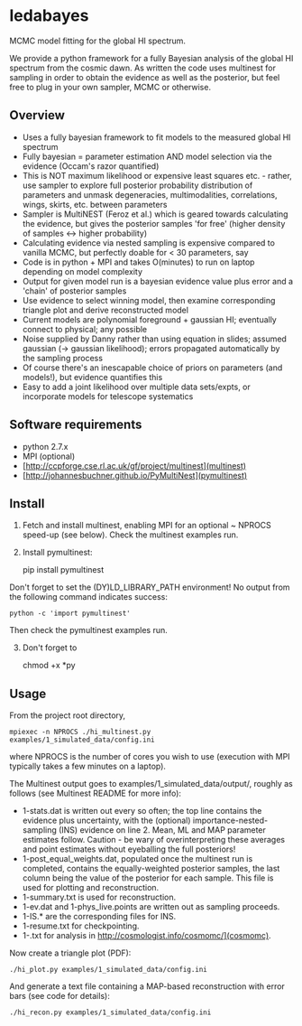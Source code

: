 # ledabayes

MCMC model fitting for the global HI spectrum.

We provide a python framework for a fully Bayesian analysis of the
global HI spectrum from the cosmic dawn. As written the code uses
multinest for sampling in order to obtain the evidence as well as the
posterior, but feel free to plug in your own sampler, MCMC or
otherwise.

## Overview

- Uses a fully bayesian framework to fit models to the measured global HI spectrum
- Fully bayesian = parameter estimation AND model selection via the evidence (Occam's razor quantified)
- This is NOT maximum likelihood or expensive least squares etc. - rather, use sampler to explore full posterior probability distribution of parameters and unmask degeneracies, multimodalities, correlations, wings, skirts, etc. between parameters
- Sampler is MultiNEST (Feroz et al.) which is geared towards calculating the evidence, but gives the posterior samples 'for free' (higher density of samples <-> higher probability)
- Calculating evidence via nested sampling is expensive compared to vanilla MCMC, but perfectly doable for < 30 parameters, say
- Code is in python + MPI and takes O(minutes) to run on laptop depending on model complexity
- Output for given model run is a bayesian evidence value plus error and a 'chain' of posterior samples
- Use evidence to select winning model, then examine corresponding triangle plot and derive reconstructed model
- Current models are polynomial foreground + gaussian HI; eventually connect to physical; any possible
- Noise supplied by Danny rather than using equation in slides; assumed gaussian (-> gaussian likelihood); errors propagated automatically by the sampling process
- Of course there's an inescapable choice of priors on parameters (and models!), but evidence quantifies this
- Easy to add a joint likelihood over multiple data sets/expts, or incorporate models for telescope systematics

## Software requirements

- python 2.7.x
- MPI (optional)
- [http://ccpforge.cse.rl.ac.uk/gf/project/multinest](multinest)
- [http://johannesbuchner.github.io/PyMultiNest](pymultinest)

## Install

1. Fetch and install multinest, enabling MPI for an optional ~ NPROCS
speed-up (see below). Check the multinest examples run.

2. Install pymultinest:

    pip install pymultinest

Don't forget to set the (DY)LD_LIBRARY_PATH environment! No output
from the following command indicates success:

    python -c 'import pymultinest'

Then check the pymultinest examples run.

3. Don't forget to

    chmod +x *py


## Usage

From the project root directory,

    mpiexec -n NPROCS ./hi_multinest.py examples/1_simulated_data/config.ini

where NPROCS is the number of cores you wish to use (execution with
MPI typically takes a few minutes on a laptop).

The Multinest output goes to examples/1_simulated_data/output/,
roughly as follows (see Multinest README for more info):

- 1-stats.dat is written out every so often; the top line contains the
  evidence plus uncertainty, with the (optional)
  importance-nested-sampling (INS) evidence on line 2. Mean, ML and
  MAP parameter estimates follow. Caution - be wary of
  overinterpreting these averages and point estimates without
  eyeballing the full posteriors!
- 1-post_equal_weights.dat, populated once the multinest run is
  completed, contains the equally-weighted posterior samples, the last
  column being the value of the posterior for each sample. This file
  is used for plotting and reconstruction.
- 1-summary.txt is used for reconstruction.
- 1-ev.dat and 1-phys_live.points are written out as sampling proceeds.
- 1-IS.* are the corresponding files for INS.
- 1-resume.txt for checkpointing.
- 1-.txt for analysis in http://cosmologist.info/cosmomc/](cosmomc).

Now create a triangle plot (PDF):

    ./hi_plot.py examples/1_simulated_data/config.ini

And generate a text file containing a MAP-based reconstruction with
error bars (see code for details):

    ./hi_recon.py examples/1_simulated_data/config.ini


